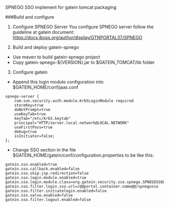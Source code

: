 SPNEGO SSO implement for gatein tomcat packaging

###Build and configure

1. Configure SPNEGO Server
  You configure SPNEGO server follow the guideline at gatein document: https://docs.jboss.org/author/display/GTNPORTAL37/SPNEGO

2. Build and deploy gatein-spnego
  - Use maven to build gatein-spnego project
  - Copy gatein-spnego-${VERSION}.jar to $GATEIN_TOMCAT/lib folder

3. Configure gatein
  - Append this login module configuration into $GATEIN_HOME/conf/jaas.conf
```
spnego-server {
	com.sun.security.auth.module.Krb5LoginModule required
	storeKey=true
	doNotPrompt=true
	useKeyTab=true
	keyTab="/etc/krb5.keytab"
	principal="HTTP/server.local.network@LOCAL.NETWORK"
	useFirstPass=true
	debug=true
	isInitiator=false;
};
```

  - Change SSO section in the file $GATEIN_HOME/gatein/conf/configuration.properties to be like this:
```
gatein.sso.enabled=true
gatein.sso.callback.enabled=false
gatein.sso.skip.jsp.redirection=false
gatein.sso.login.module.enabled=true
gatein.sso.login.module.class=org.gatein.security.sso.spnego.SPNEGOSSOLoginModule
gatein.sso.filter.login.sso.url=/@@portal.container.name@@/spnegosso
gatein.sso.filter.initiatelogin.enabled=false
gatein.sso.valve.enabled=false
gatein.sso.filter.logout.enabled=false
```

